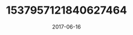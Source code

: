 ---
title: "1537957121840627464"
image: "2017-06-16 06.33.17 1537957121840627464_46248401"
date: "2017-06-16"
type: "photo"
---